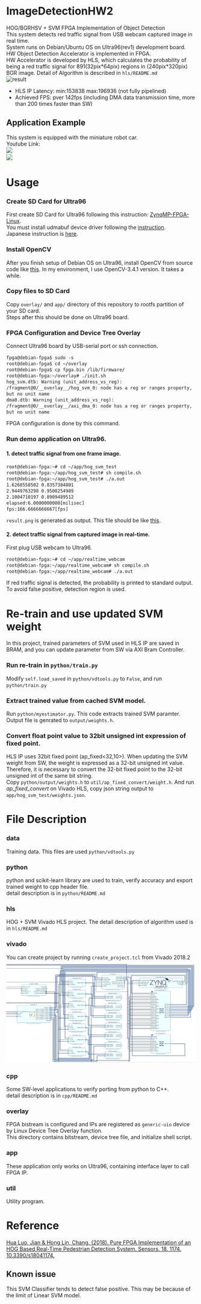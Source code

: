 # ImageDetectionHW2  

HOG/BGRHSV + SVM FPGA Implementation of Object Detection  
This system detects red traffic signal from USB webcam captured image in real time.  
System runs on Debian/Ubuntu OS on Ultra96(rev1) development board. HW Object Detection Accelerator is implemented in FPGA.  
HW Accelerator is developed by HLS, which calculates the probability of being a red traffic signal for 891(32pix\*64pix) regions in (240pix\*320pix) BGR image.
Detail of Algorithm is described in `hls/README.md`  
![result](https://github.com/lp6m/ImageDetectionHW2/blob/image/result.png?raw=true)  
- HLS IP Latency: min:153838 max:196936 (not fully pipelined)  
- Achieved FPS: pver 142fps (including DMA data transmission time, more than 200 times faster than SW)  

## Application Example  
This system is equipped with the miniature robot car.  
Youtube Link:  
[![](https://img.youtube.com/vi/qpykwwZaatw/0.jpg)](https://www.youtube.com/watch?v=qpykwwZaatw)  
[![](https://img.youtube.com/vi/zwXOoCu3Y1Q/0.jpg)](https://www.youtube.com/watch?v=zwXOoCu3Y1Q)  

# Usage  
### Create SD Card for Ultra96  
First create SD Card for Ultra96 following this instruction: [ZynqMP-FPGA-Linux](https://github.com/ikwzm/ZynqMP-FPGA-Linux).  
You must install udmabuf device driver following the [instruction](https://github.com/ikwzm/ZynqMP-FPGA-Linux/blob/master/doc/build/device-drivers.md).    
Japanese instruction is [here](https://qiita.com/ikwzm/items/975ab6997905700dd2e0).  
### Install OpenCV  
After you finish setup of Debian OS on Ultra96, install OpenCV from source code like [this](https://gist.github.com/okanon/c09669f3ff3351c864742bc2754b01ea). In my environment, I use OpenCV-3.4.1 version. It takes a while.  
### Copy files to SD Card  
Copy `overlay/` and `app/` directory of this repository to rootfs partition of your SD card.  
Steps after this should be done on Ultra96 board.  
### FPGA Configuration and Device Tree Overlay  
Connect Ultra96 board by USB-serial port or ssh connection.
```
fpga@debian-fpga$ sudo -s
root@debian-fpga$ cd ~/overlay
root@debian-fpga$ cp fpga.bin /lib/firmware/
root@debian-fpga:~/overlay# ./init.sh 
hog_svm.dtb: Warning (unit_address_vs_reg): /fragment@0/__overlay__/hog_svm_0: node has a reg or ranges property, but no unit name
dma0.dtb: Warning (unit_address_vs_reg): /fragment@0/__overlay__/axi_dma_0: node has a reg or ranges property, but no unit name
```
FPGA configuration is done by this command.  
### Run demo application on Ultra96.  
#### 1. detect traffic signal from one frame image.  
```
root@debian-fpga:~# cd ~/app/hog_svm_test
root@debian-fpga:~/app/hog_svm_test# sh compile.sh
root@debian-fpga:~/app/hog_svm_test# ./a.out
1.6268558502 0.8357384801
2.9449763298 0.9500254989
2.1004710197 0.8909489512
elapsed:6.0000000000[milisec]
fps:166.6666666667[fps]
```  
`result.png` is generated as output. This file should be like [this](https://github.com/lp6m/ImageDetectionHW2/blob/image/frame.png?raw=true).

#### 2. detect traffic signal from captured image in real-time.  
First plug USB webcam to Ultra96.  
```
root@debian-fpga:~# cd ~/app/realtime_webcam
root@debian-fpga:~/app/realtime_webcam# sh compile.sh
root@debian-fpga:~/app/realtime_webcam# ./a.out
```
If red traffic signal is detected, the probability is printed to standard output.  
To avoid false positive, detection region is used.  
# Re-train and use updated SVM weight  
In this project, trained parameters of SVM used in HLS IP are saved in BRAM, and you can update parameter from SW via AXI Bram Controller.  
### Run re-train in `python/train.py`  
Modify `self.load_saved` in `python/vdtools.py` to `False`, and run `python/train.py`  
### Extract trained value from cached SVM model.  
Run `python/myestimator.py`. This code extracts trained SVM paramter. Output file is genrated to `output/weights.h`.  
### Convert float point value to 32bit unsigned int expression of fixed point.
HLS IP uses 32bit fixed point (ap_fixed<32,10>). When updating the SVM weight from SW, the weight is expressed as a 32-bit unsigned int value. Therefore, it is necessary to convert the 32-bit fixed point to the 32-bit unsigned int of the same bit string.  
Copy `python/output/weights.h` to `util/ap_fixed_convert/weight.h`. And run *ap_fixed_convert* on Vivado HLS, copy json string output to `app/hog_svm_test/weights.json`.  

# File Description  
### data  
Training data. This files are used `python/vdtools.py`  
### python  
python and scikit-learn library are used to train, verify accuracy and export trained weight to cpp header file.  
detail description is in `python/README.md`  
### hls  
HOG + SVM Vivado HLS project.
The detail description of algorithm used is in `hls/README.md`
### vivado  
You can create project by running `create_project.tcl` from Vivado 2018.2 
![circuit](vivado/circuit.png)  
### cpp  
Some SW-level applications to verify porting from python to C++.  
detail description is in `cpp/README.md`  
### overlay  
FPGA bistream is configured and IPs are registered as `generic-uio` device by Linux Device Tree Overlay function.  
This directory contains bitstream, device tree file, and initialize shell script.  
### app  
These application only works on Ultra96, containing interface layer to call FPGA IP.
### util  
Utility program.

# Reference  
[Hua Luo, Jian & Hong Lin, Chang. (2018). Pure FPGA Implementation of an HOG Based Real-Time Pedestrian Detection System. Sensors. 18. 1174. 10.3390/s18041174.](https://www.ncbi.nlm.nih.gov/pubmed/29649146)  

## Known issue  
This SVM Classifier tends to detect false positive. This may be because of the limit of Linear SVM model.
